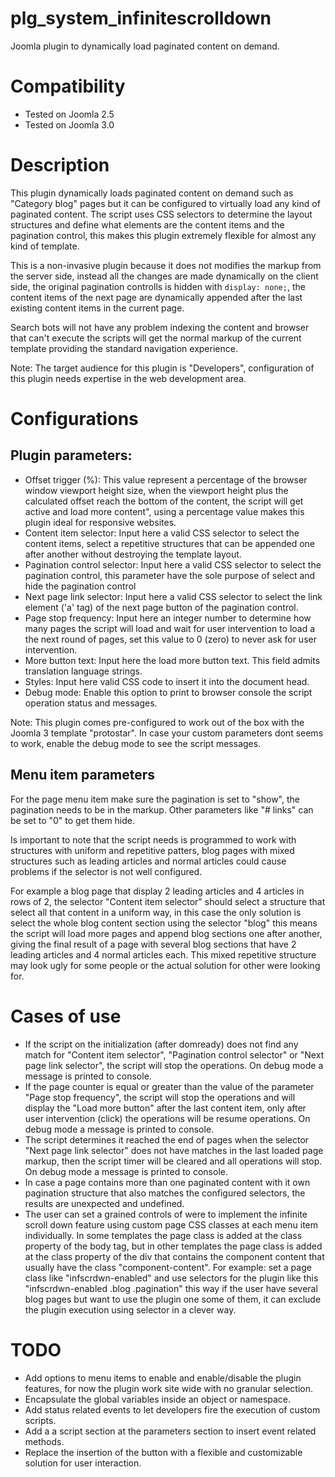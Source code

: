 # plg_system_infinitescrolldown

Joomla plugin to dynamically load paginated content on demand.

# Compatibility

* Tested on Joomla 2.5
* Tested on Joomla 3.0

# Description

This plugin dynamically loads paginated content on demand such as "Category blog" pages but it can be configured to virtually load any kind of paginated content. The script uses CSS selectors to determine the layout structures and define what elements are the content items and the pagination control, this makes this plugin extremely flexible for almost any kind of template.

This is a non-invasive plugin because it does not modifies the markup from the server side, instead all the changes are made dynamically on the client side, the original pagination controlls is hidden with <code>display: none;</code>, the content items of the next page are dynamically appended after the last existing content items in the current page.

Search bots will not have any problem indexing the content and browser that can't execute the scripts will get the normal markup of the current template providing the standard navigation experience.

Note: The target audience for this plugin is "Developers", configuration of this plugin needs expertise in the web development area.

# Configurations

## Plugin parameters:

* Offset trigger (%): This value represent a percentage of the browser window viewport height size, when the viewport height plus the calculated offset reach the bottom of the content, the script will get active and load more content", using a percentage value makes this plugin ideal for responsive websites.
* Content item selector: Input here a valid CSS selector to select the content items, select a repetitive structures that can be appended one after another without destroying the template layout.
* Pagination control selector: Input here a valid CSS selector to select the pagination control, this parameter have the sole purpose of select and hide the pagination control
* Next page link selector: Input here a valid CSS selector to select the link element ('a' tag) of the next page button of the pagination control.
* Page stop frequency: Input here an integer number to determine how many pages the script will load and wait for user intervention to load a the next round of pages, set this value to 0 (zero) to never ask for user intervention.
* More button text: Input here the load more button text. This field admits translation language strings.
* Styles: Input here valid CSS code to insert it into the document head.
* Debug mode: Enable this option to print to browser console the script operation status and messages.

Note: This plugin comes pre-configured to work out of the box with the Joomla 3 template "protostar". In case your custom parameters dont seems to work, enable the debug mode to see the script messages.

## Menu item parameters

For the page menu item make sure the pagination is set to "show", the pagination needs to be in the markup. Other parameters like "# links" can be set to "0" to get them hide. 

Is important to note that the script needs is programmed to work with structures with uniform and repetitive patters, blog pages with mixed structures such as leading articles and normal articles could cause problems if the selector is not well configured. 

For example a blog page that display 2 leading articles and 4 articles in rows of 2, the selector "Content item selector" should select a structure that select all that content in a uniform way, in this case the only solution is select the whole blog content section using the selector "blog" this means the script will load more pages and append blog sections one after another, giving the final result of a page with several blog sections that have 2 leading articles and 4 normal articles each. This mixed repetitive structure may look ugly for some people or the actual solution for other were looking for.

# Cases of use

* If the script on the initialization (after domready) does not find any match for "Content item selector", "Pagination control selector" or "Next page link selector", the script will stop the operations. On debug mode a message is printed to console.
* If the page counter is equal or greater than the value of the parameter "Page stop frequency", the script will stop the operations and will display the "Load more button" after the last content item, only after user intervention (click) the operations will be resume operations. On debug mode a message is printed to console.
* The script determines it reached the end of pages when the selector "Next page link selector" does not have matches in the last loaded page markup, then the script timer will be cleared and all operations will stop. On debug mode a message is printed to console.
* In case a page contains more than one paginated content with it own pagination structure that also matches the configured selectors, the results are unexpected and undefined.
* The user can set a grained controls of were to implement the infinite scroll down feature using custom page CSS classes at each menu item individually. In some templates the page class is added at the class property of the body tag, but in other templates the page class is added at the class property of the div that contains the component content that usually have the class "component-content". For example: set a page class like "infscrdwn-enabled" and use selectors for the plugin like this "infscrdwn-enabled .blog .pagination" this way if the user have several blog pages but want to use the plugin one some of them, it can exclude the plugin execution using selector in a clever way. 


# TODO

* Add options to menu items to enable and enable/disable the plugin features, for now the plugin work site wide with no granular selection.
* Encapsulate the global variables inside an object or namespace.
* Add status related events to let developers fire the execution of custom scripts.
* Add a a script section at the parameters section to insert event related methods.
* Replace the insertion of the button with a flexible and customizable solution for user interaction.








